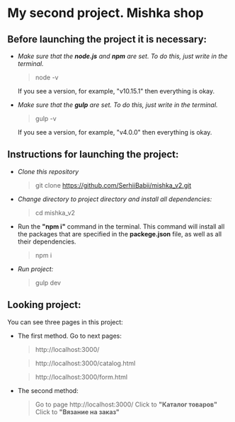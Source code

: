 # My second project. Mishka shop

## Before launching the project it is necessary:

- _Make sure that the **node.js** and **npm** are set. To do this, just write in the terminal._

  > node -v

  If you see a version, for example, "v10.15.1" then everything is okay.

- _Make sure that the **gulp** are set. To do this, just write in the terminal._

  > gulp -v

  If you see a version, for example, "v4.0.0" then everything is okay.

## Instructions for launching the project:

- _Clone this repository_

  > git clone https://github.com/SerhiiBabii/mishka_v2.git

- _Change directory to project directory and install all dependencies:_

  > cd mishka_v2

- Run the **"npm i"** command in the terminal. This command will install all the packages that are specified in the **packege.json** file, as well as all their dependencies.

  > npm i

- _Run project:_
  > gulp dev

## Looking project:

You can see three pages in this project:

- The first method. Go to next pages:

  > http://localhost:3000/

  > http://localhost:3000/catalog.html

  > http://localhost:3000/form.html

- The second method:
  > Go to page http://localhost:3000/
  > Click to **"Каталог товаров"**
  > Click to **"Вязание на заказ"**
